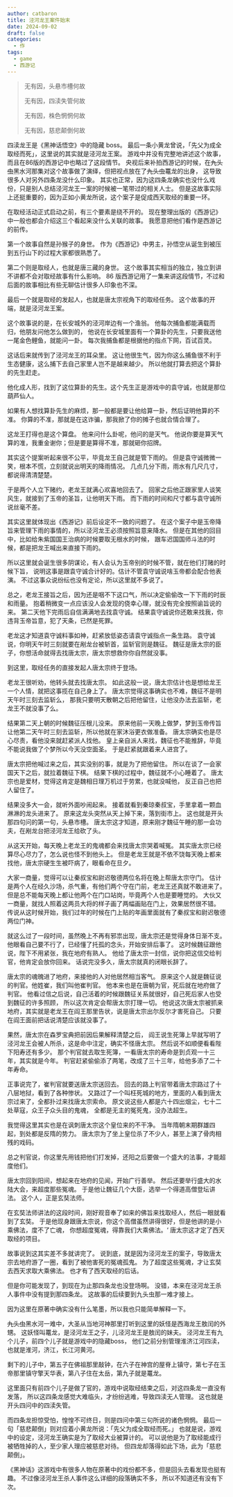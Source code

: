```yaml
---
author: catbaron
title: 泾河龙王案件始末
date: 2024-09-02
draft: false
categories:
  - 作
tags:
  - game
  - 西游记
---
```

> 无有因，头悬市槽何故
> 
> 无有因，四渎失管何故
> 
> 无有因，株色惘惘何故
> 
> 无有因，慈悲颠倒何故
> 

四渎龙王是《黑神话悟空》中的隐藏 boss。
最后一条小黄龙曾说，「先父为成全取经而死」，这里说的其实就是泾河龙王案。
游戏中并没有完整地讲述这个故事，而且在86版的西游记中也略过了这段情节。
央视后来补拍西游记的时候，在~~九头虫~~黑水河那集对这个故事做了演绎，但把视点放在了~~九头虫~~鼍龙的出身，
这导致很多人对另外四条龙没什么印象。
其实也正常，因为这四条龙确实也没什么戏份，只是别人总结泾河龙王一案的时候被一笔带过的相关人士。
但是这故事实际上还挺重要的，因为正如小黄龙所说，这个案子是促成西天取经的重要一环。

在取经活动正式启动之前，有三个要素是绕不开的。
现在整理出版的《西游记》中一般也都会介绍这三个看起来没什么关联的故事。
我愿意把他们看作是西游记的前传。

第一个故事自然是孙猴子的身世。
作为《西游记》中男主，孙悟空从诞生到被压到五行山下的过程大家都很熟悉了。

第二个则是取经人，也就是唐三藏的身世。
这个故事其实相当的独立，独立到讲不讲都不会对取经故事有什么影响。
86 版西游记用了一集来讲这段情节，不过和后面的故事相比有些无聊估计很多人印象也不深。

最后一个就是取经的发起人，也就是唐太宗视角下的取经任务。
这个故事的开端，就是泾河龙王案。

这个故事说的是，在长安城外的泾河岸边有一个渔翁。
他每次捕鱼都能满载而归，他朋友问他怎么做到的，
他说在长安城里面有一个算卦的先生，只要我送他一尾金色鲤鱼，就能问一卦。
每次我捕鱼都是根据他的指点下网，百试百灵。

这话后来就传到了泾河龙王的耳朵里。
这让他很生气，因为你这么捕鱼很不利于生态健康，这么捕下去自己家里人岂不是越来越少。
所以他就打算去把这个算卦的先生赶走。

他化成人形，找到了这位算卦的先生。这个先生正是游戏中的袁守诚，也就是那位葫芦仙人。

如果有人想找算卦先生的麻烦，那一般都是要让他给算一卦，然后证明他算的不准。
你算的不准，那就是在这诈骗，那我掀了你的摊子也就合情合理了。

这龙王打得也是这个算盘。
他来问什么卦呢，他问的是天气。
他说你要是算天气算的准，我重金谢你；但是要是算得不准，那就砸你招牌。

其实这个提案听起来很不公平，毕竟龙王自己就是管下雨的。
但是袁守诚微微一笑，根本不慌，立刻就说出明天的降雨情况。
几点几分下雨，雨水有几尺几寸，都说得清清楚楚。

于是两个人立下赌约，老龙王就满心欢喜地回去了。
回家之后他正跟家里人谈笑风生，就接到了玉帝的圣旨，让他明天下雨。
而下雨的时间和尺寸都与袁守诚所说丝毫不差。

其实这里就体现出《西游记》前后设定不一致的问题了。
在这个案子中是玉帝降旨来管理下雨的事情的，所以泾河龙王必须按照旨意来降水。
但是在其他的回目中，比如给朱紫国国王治病的时候要取无根水的时候，
跟车迟国国师斗法的时候，都是把龙王喊出来直接下雨的。

所以这里就会诞生很多阴谋论，有人会认为玉帝别的时候不管，就在他们打赌的时候下旨，
说明这事是跟袁守诚合计好的。估计不管袁守诚说啥玉帝都会配合他表演。
不过这事众说纷纭也没有定论，所以这里就不多说了。

总之，老龙王接旨之后，因为还是咽不下这口气，所以决定偷偷改一下下雨的时辰和雨量。
抱着稍微变一点应该没人会发现的侥幸心理，就没有完全按照谕旨说的来。
第二天他下完雨后自信满满地去找袁守诚。
结果袁守诚说你还敢来找我，你违背玉帝旨意，犯了天条，已然是死罪。

老龙这才知道袁守诚料事如神，赶紧放低姿态请袁守诚指点一条生路。
袁守诚说，你明天午时三刻就要在剐龙台被斩首，监斩官则是魏征。
魏征是唐太宗的臣子，你想活命就得去找唐太宗，唐太宗想救你你自然就没事。

到这里，取经任务的直接发起人唐太宗终于登场。

老龙王很听劝，他转头就去找唐太宗。
如此这般一说，唐太宗估计也是想给龙王一个人情，就把这事揽在自己身上了。
唐太宗觉得这事确实也不难，魏征不是明天午时三刻去监斩么，
那我只要明天散朝之后把他留住，让他没办法去监斩，老龙王不就没事了么。

结果第二天上朝的时候魏征压根儿没来。
原来他前一天晚上做梦，梦到玉帝传旨让他第二天午时三刻去监斩，所以他就在家沐浴更衣做准备。
唐太宗确实也是尽心尽责，看他没来就赶紧派人找他。
皇上亲自派人来找，魏征也不能推辞，毕竟不能说我做了个梦所以今天没空面圣。
于是赶紧就跟着来人进宫了。


唐太宗把他喊过来之后，其实没别的事，就是为了把他留住。
所以在谈了一会家国天下之后，就拉着魏征下棋。
结果下棋的过程中，魏征就不小心睡着了。
唐太宗也是爱材，觉得这肯定是魏相日理万机过于劳累，也就没喊他，
反正自己也把人留住了。

结果没多大一会，就听外面吵闹起来。
接着就看到秦琼秦叔宝，手里拿着一颗血淋淋的龙头进来了。
原来这龙头突然从天上掉下来，落到街市上。
这也就是开头那四句问的第一句，头悬市槽。
唐太宗这才知道，原来刚才魏征午睡的那一会功夫，在剐龙台把泾河龙王给砍了头。

从这天开始，每天晚上老龙王的鬼魂都会来找唐太宗哭着喊冤。
其实唐太宗已经算尽心尽力了，怎么说也怪不到他头上。
但是老龙王就是不依不饶每天晚上都来找他，唐太宗硬生生被吓病了，眼看命在旦夕。

大家一商量，觉得可以让秦叔宝和尉迟敬德两位名将在晚上帮唐太宗守门。
估计是两个人在经久沙场，杀气重，有他们两个守在门前，老龙王还真就不敢进来了。
但是总不能每天晚上都让他两个在门口站岗，毕竟两个人也是要睡觉的。
大伙又一商量，就找人照着这两员大将的样子画了两幅画贴在门上，效果居然很不错。
传说从这时候开始，我们过年的时候在门上贴的年画里面就有了秦叔宝和尉迟敬德两位门神。

就这么过了一段时间，虽然晚上不再有邪祟出现，唐太宗还是觉得身体日渐不支。
他眼看自己要不行了，已经懂了托孤的念头，开始安排后事了。
这时候魏征跟他说，陛下不用紧张，我在地府有熟人。
他给了唐太宗一封信，说你把这信交给判官，他肯定会放你回来。
话说完没多久，唐太宗就真的闭眼长辞了。

唐太宗的魂魄进了地府，来接他的人对他居然相当客气。
原来这个人就是魏征说的判官。他姓崔，我们叫他崔判官。
他本来也是在唐朝为官，死后就在地府做了判官。
他看过信之后说，自己活着的时候跟魏征关系就很好，自己死后家人也受到魏征的许多照顾，
所以这次肯定会帮唐太宗打理一切。
他说这次唐太宗被抓来地府，其实就是老龙王在阎王那里告状，说是唐太宗出尔反尔才害死自己。
只要在阎王面前把话说清楚应该就没事了。

果然，唐太宗在森罗宝典把前因后果解释清楚之后，
阎王说生死簿上早就写明了泾河龙王会被人所杀，这是命中注定，确实不怪唐太宗。
然后说不如顺便看看陛下阳寿还有多少。
那个判官就去取生死簿，一看唐太宗的寿命是到贞观一十三年，其实就是今年。
判官赶紧偷偷添了两笔，改成了三十三年，给他多添了二十年寿命。

正事说完了，崔判官就要送唐太宗送回去。
回去的路上判官带着唐太宗路过了十八层地狱，看到了各种惨状。
又路过了一个叫枉死城的地方，里面的人看到唐太宗过来了，全都扑过来找唐太宗索命。
原文说这些人都是六十四出烟尘，七十二处草寇，众王子众头目的鬼魂，
全都是无主的冤死鬼，没办法超生。

我觉得这里其实也是在讽刺唐太宗这个皇位来的不干净。
当年隋朝末期群雄四起，到处都是反隋的势力。
唐太宗为了坐上皇位杀了不少人，甚至上演了骨肉相残的戏码。

总之判官说，你这里先用钱把他们打发掉，还阳之后要做一个盛大的法事，才能超度他们。

唐太宗回到阳间，想起来在地府的见闻，开始广行善举。
然后还要举行盛大的水陆大会，来超度那些冤魂。
于是他让魏征几个大臣，选举一个得道高僧登坛讲法。
这个人，正是玄奘法师。

在玄奘法师讲法的这段时间，刚好观音奉了如来的佛旨来找取经人，然后一眼就看到了玄奘。
于是他现身跟唐太宗说，你这个高僧虽然讲得很好，但是他讲的是小乘佛法，度不了亡魂，
你想超度冤魂，得靠我们大乘佛法。‘
唐太宗这才定了西天取经的项目。


故事说到这其实差不多就讲完了。
说到底，就是因为泾河龙王的案子，导致唐太宗去地府游了一圈，看到了被他害死的冤魂孤鬼。
为了超度这些冤魂，才让玄奘去西天求取大乘佛法。
也才有了西天取经的后话。

但是你可能发现了，到现在为止那四条龙也没登场啊。
没错，本来在泾河龙王杀人事件中没有提到那四条龙。
这故事的后续要到九头虫那一难才接上。

因为这里在原著中确实没有什么笔墨，所以我也只能简单解释一下。

~~九头虫~~黑水河一难中，大圣从当地河神那里打听到这里的妖怪是西海龙王敖闰的外甥。
这妖怪叫鼍龙，是泾河龙王之子，儿泾河龙王是敖闰的妹夫。
泾河龙王有九个儿子，前四个儿子就是游戏中的隐藏boss，
他们之前分别管理淮济江河四渎，也就是淮河，济江，长江河黄河。

剩下的儿子中，第五子在佛祖那里敲钟，在六子在神宫的屋脊上镇守，第七子在玉帝那里镇守擎天华表，第八子住在太岳，第九子就是鼍龙。

这里面只有前四个儿子是做了官的，游戏中说取经结束之后，对这四条龙一直没有发落，
所以这四条龙感觉大难临头，才纷纷逃难，导致四渎无人管理。
这也就是开头四问中的四渎失管。

而四条龙担惊受怕，惶惶不可终日，则是四问中第三句所说的诸色惘惘。
最后一句「慈悲颠倒」则对应着小黄龙所说：「先父为成全取经而死。」
也就是说，游戏中的设定，泾河龙王确实是为了取经大业被算计的。
可以说他是为了取经能成行被牺牲掉的人，至少家人理应被慈悲对待。
但四龙却落得如此下场，此为「慈悲颠倒」。


《黑神话》这游戏中有很多人物在原著中的戏份都不多，但是回头去看发现也挺有趣。
不过像泾河龙王杀人事件这么详细的段落确实不多，
所以不知道还有没有下次。
